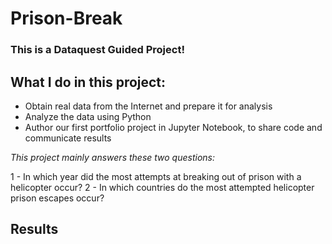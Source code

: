 # Prison-Break

### This is a  Dataquest Guided Project!


## What I do in this project:

* Obtain real data from the Internet and prepare it for analysis
* Analyze the data using Python
* Author our first portfolio project in Jupyter Notebook, to share code and communicate results

*This project mainly answers these two questions:*

1 - In which year did the most attempts at breaking out of prison with a helicopter occur?
2 - In which countries do the most attempted helicopter prison escapes occur?

## Results

